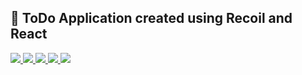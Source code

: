 ## 🦄 ToDo Application created using Recoil and React

<a href="https://github.com/saseungmin/Recoil_ToDo/actions?query=workflow%3ACI">
  <img src="https://img.shields.io/github/workflow/status/saseungmin/Recoil_ToDo/CI?label=CI&logo=GitHub&style=flat-square" />
</a>

<a href="https://github.com/saseungmin/Recoil_ToDo/actions?query=workflow%3ACD">
  <img src="https://img.shields.io/github/workflow/status/saseungmin/Recoil_ToDo/CD?label=build&logo=GitHub&style=flat-square" />
</a>

<a href="https://codecov.io/gh/saseungmin/Recoil_ToDo">
  <img src="https://codecov.io/gh/saseungmin/Recoil_ToDo/branch/main/graph/badge.svg?token=UAQ7YZZCA8"/>
</a>
    
<a href="https://github.com/saseungmin/Recoil_ToDo/issues">
  <img src="https://img.shields.io/github/issues/saseungmin/Recoil_ToDo?style=flat-square" />
</a>

<a href="https://github.com/saseungmin/Recoil_ToDo/blob/main/LICENSE"> 
  <img src="https://img.shields.io/github/license/saseungmin/Recoil_ToDo?style=flat-square">
</a>

